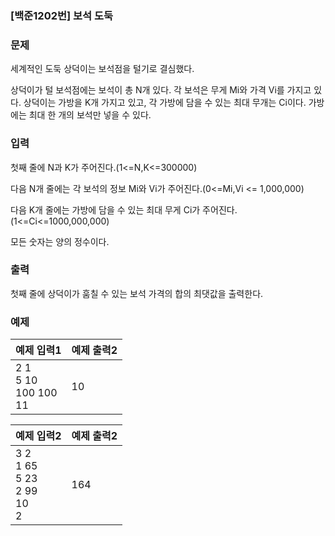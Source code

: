 ### [백준1202번] 보석 도둑

### 문제

세계적인 도둑 상덕이는 보석점을 털기로 결심했다.

상덕이가 털 보석점에는 보석이 총 N개 있다. 각 보석은 무게 Mi와 가격 Vi를 가지고 있다. 상덕이는 가방을 K개 가지고 있고, 각 가방에 담을 수 있는 최대 무개는 Ci이다. 가방에는 최대 한 개의 보석만 넣을 수 있다.

### 입력

첫째 줄에 N과 K가 주어진다.(1<=N,K<=300000)

다음 N개 줄에는 각 보석의 정보 Mi와 Vi가 주어진다.(0<=Mi,Vi <= 1,000,000)

다음 K개 줄에는 가방에 담을 수 있는 최대 무게 Ci가 주어진다.(1<=Ci<=1000,000,000)

모든 숫자는 양의 정수이다.

### 출력

첫째 줄에 상덕이가 훔칠 수 있는 보석 가격의 합의 최댓값을 출력한다.

### 예제

|예제 입력1|예제 출력2|
|---|---|
|2 1<br>5 10<br>100 100<br>11|10|

|예제 입력2|예제 출력2|
|---|---|
|3 2<br>1 65<br>5 23<br>2 99<br>10<br>2|164|


